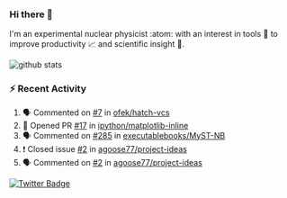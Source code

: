 ### Hi there 👋 

I'm an experimental nuclear physicist :atom: with an interest in tools :wrench: to improve productivity :chart_with_upwards_trend: and scientific insight :telescope:.

![github stats](https://github-readme-stats.vercel.app/api?username=agoose77&show_icons=true&hide_rank=true&hide_title=true&bg_color=30,e76445,904e95&text_color=efe3ec&icon_color=efe3ec)
<!--
**agoose77/agoose77** is a ✨ _special_ ✨ repository because its `README.md` (this file) appears on your GitHub profile.

Here are some ideas to get you started:

- 🔭 I’m currently working on ...
- 🌱 I’m currently learning ...
- 👯 I’m looking to collaborate on ...
- 🤔 I’m looking for help with ...
- 💬 Ask me about ...
- 📫 How to reach me: ...
- 😄 Pronouns: ...
- ⚡ Fun fact: ...
-->

### :zap: Recent Activity
<!--START_SECTION:activity-->
1. 🗣 Commented on [#7](https://github.com/ofek/hatch-vcs/issues/7) in [ofek/hatch-vcs](https://github.com/ofek/hatch-vcs)
2. 💪 Opened PR [#17](https://github.com/ipython/matplotlib-inline/pull/17) in [ipython/matplotlib-inline](https://github.com/ipython/matplotlib-inline)
3. 🗣 Commented on [#285](https://github.com/executablebooks/MyST-NB/issues/285) in [executablebooks/MyST-NB](https://github.com/executablebooks/MyST-NB)
4. ❗️ Closed issue [#2](https://github.com/agoose77/project-ideas/issues/2) in [agoose77/project-ideas](https://github.com/agoose77/project-ideas)
5. 🗣 Commented on [#2](https://github.com/agoose77/project-ideas/issues/2) in [agoose77/project-ideas](https://github.com/agoose77/project-ideas)
<!--END_SECTION:activity-->


[![Twitter Badge](https://img.shields.io/twitter/follow/agoose77?style=flat-square&logo=Twitter&logoColor=white&color=cornflowerblue)](https://twitter.com/agoose77)
